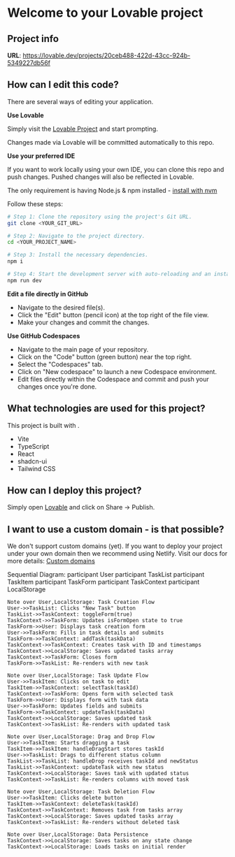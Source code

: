 # Welcome to your Lovable project

## Project info

**URL**: https://lovable.dev/projects/20ceb488-422d-43cc-924b-5349227db56f

## How can I edit this code?

There are several ways of editing your application.

**Use Lovable**

Simply visit the [Lovable Project](https://lovable.dev/projects/20ceb488-422d-43cc-924b-5349227db56f) and start prompting.

Changes made via Lovable will be committed automatically to this repo.

**Use your preferred IDE**

If you want to work locally using your own IDE, you can clone this repo and push changes. Pushed changes will also be reflected in Lovable.

The only requirement is having Node.js & npm installed - [install with nvm](https://github.com/nvm-sh/nvm#installing-and-updating)

Follow these steps:

```sh
# Step 1: Clone the repository using the project's Git URL.
git clone <YOUR_GIT_URL>

# Step 2: Navigate to the project directory.
cd <YOUR_PROJECT_NAME>

# Step 3: Install the necessary dependencies.
npm i

# Step 4: Start the development server with auto-reloading and an instant preview.
npm run dev
```

**Edit a file directly in GitHub**

- Navigate to the desired file(s).
- Click the "Edit" button (pencil icon) at the top right of the file view.
- Make your changes and commit the changes.

**Use GitHub Codespaces**

- Navigate to the main page of your repository.
- Click on the "Code" button (green button) near the top right.
- Select the "Codespaces" tab.
- Click on "New codespace" to launch a new Codespace environment.
- Edit files directly within the Codespace and commit and push your changes once you're done.

## What technologies are used for this project?

This project is built with .

- Vite
- TypeScript
- React
- shadcn-ui
- Tailwind CSS

## How can I deploy this project?

Simply open [Lovable](https://lovable.dev/projects/20ceb488-422d-43cc-924b-5349227db56f) and click on Share -> Publish.

## I want to use a custom domain - is that possible?

We don't support custom domains (yet). If you want to deploy your project under your own domain then we recommend using Netlify. Visit our docs for more details: [Custom domains](https://docs.lovable.dev/tips-tricks/custom-domain/)

Sequential Diagram:
    participant User
    participant TaskList
    participant TaskItem
    participant TaskForm
    participant TaskContext
    participant LocalStorage

    Note over User,LocalStorage: Task Creation Flow
    User->>TaskList: Clicks "New Task" button
    TaskList->>TaskContext: toggleForm(true)
    TaskContext->>TaskForm: Updates isFormOpen state to true
    TaskForm->>User: Displays task creation form
    User->>TaskForm: Fills in task details and submits
    TaskForm->>TaskContext: addTask(taskData)
    TaskContext->>TaskContext: Creates task with ID and timestamps
    TaskContext->>LocalStorage: Saves updated tasks array
    TaskContext->>TaskForm: Closes form
    TaskForm->>TaskList: Re-renders with new task

    Note over User,LocalStorage: Task Update Flow
    User->>TaskItem: Clicks on task to edit
    TaskItem->>TaskContext: selectTask(taskId)
    TaskContext->>TaskForm: Opens form with selected task
    TaskForm->>User: Displays form with task data
    User->>TaskForm: Updates fields and submits
    TaskForm->>TaskContext: updateTask(taskData)
    TaskContext->>LocalStorage: Saves updated task
    TaskContext->>TaskList: Re-renders with updated task

    Note over User,LocalStorage: Drag and Drop Flow
    User->>TaskItem: Starts dragging a task
    TaskItem->>TaskItem: handleDragStart stores taskId
    User->>TaskList: Drags to different status column
    TaskList->>TaskList: handleDrop receives taskId and newStatus
    TaskList->>TaskContext: updateTask with new status
    TaskContext->>LocalStorage: Saves task with updated status
    TaskContext->>TaskList: Re-renders columns with moved task

    Note over User,LocalStorage: Task Deletion Flow
    User->>TaskItem: Clicks delete button
    TaskItem->>TaskContext: deleteTask(taskId)
    TaskContext->>TaskContext: Removes task from tasks array
    TaskContext->>LocalStorage: Saves updated tasks array
    TaskContext->>TaskList: Re-renders without deleted task

    Note over User,LocalStorage: Data Persistence
    TaskContext->>LocalStorage: Saves tasks on any state change
    TaskContext->>LocalStorage: Loads tasks on initial render

